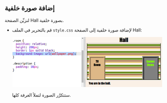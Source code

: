 ## إضافة صورة خلفية

لنزيِّن الصفحة Hall بصورة خلفية.




+  قم بالتحرير في الملف `style.css` لإضافة صورة خلفية إلى الصفحة Hall:

	![screenshot](images/rooms-hall-decorated.png)	

	ستتكرَّر الصورة لتملأ الغرفة كلها. 




